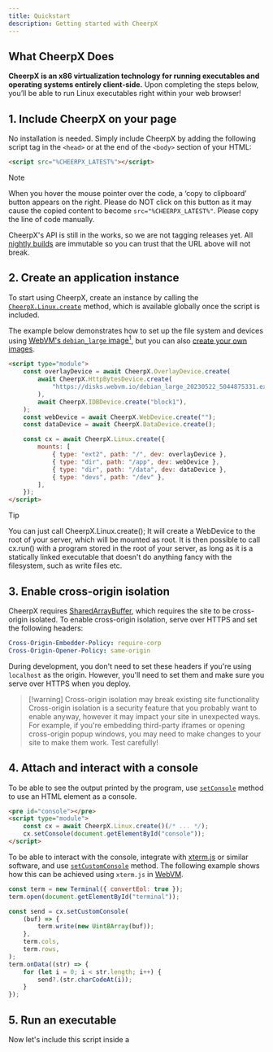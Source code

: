 ```yaml
---
title: Quickstart
description: Getting started with CheerpX
---
```


## What CheerpX Does

**CheerpX is an x86 virtualization technology for running executables and operating systems entirely client-side.** Upon completing the steps below, you’ll be able to run Linux executables right within your web browser!

## 1. Include CheerpX on your page

No installation is needed. Simply include CheerpX by adding the following script tag in the `<head>` or at the end of the `<body>` section of your HTML:

```html
<script src="%CHEERPX_LATEST%"></script>
```

> [!note]
> When you hover the mouse pointer over the code, a ‘copy to clipboard’ button appears on the right. Please do NOT click on this button as it may cause the copied content to become `src="%CHEERPX_LATEST%"`. Please copy the line of code manually.

CheerpX's API is still in the works, so we are not tagging releases yet. All [nightly builds](https://t2informatik.de/en/smartpedia/nightly-build/) are immutable so you can trust that the URL above will not break.

## 2. Create an application instance

To start using CheerpX, create an instance by calling the [`CheerpX.Linux.create`](/docs/reference/CheerpX-Linux-create) method, which is available globally once the script is included.

The example below demonstrates how to set up the file system and devices using [WebVM's `debian_large` image](https://github.com/leaningtech/webvm/blob/main/dockerfiles/debian_large)[^compat], but you can also [create your own images](/docs/guides/custom-devices).

```html
<script type="module">
	const overlayDevice = await CheerpX.OverlayDevice.create(
		await CheerpX.HttpBytesDevice.create(
			"https://disks.webvm.io/debian_large_20230522_5044875331.ext2",
		),
		await CheerpX.IDBDevice.create("block1"),
	);
	const webDevice = await CheerpX.WebDevice.create("");
	const dataDevice = await CheerpX.DataDevice.create();

	const cx = await CheerpX.Linux.create({
		mounts: [
			{ type: "ext2", path: "/", dev: overlayDevice },
			{ type: "dir", path: "/app", dev: webDevice },
			{ type: "dir", path: "/data", dev: dataDevice },
			{ type: "devs", path: "/dev" },
		],
	});
</script>
```

> [!tip]
> You can just call CheerpX.Linux.create(); It will create a WebDevice to the root of your server, which will be mounted as root. It is then possible to call cx.run() with a program stored in the root of your server, as long as it is a statically linked executable that doesn't do anything fancy with the filesystem, such as write files etc.

## 3. Enable cross-origin isolation

CheerpX requires [SharedArrayBuffer](https://developer.mozilla.org/en-US/docs/Web/JavaScript/Reference/Global_Objects/SharedArrayBuffer), which requires the site to be cross-origin isolated. To enable cross-origin isolation, serve over HTTPS and set the following headers:

```yaml
Cross-Origin-Embedder-Policy: require-corp
Cross-Origin-Opener-Policy: same-origin
```

During development, you don't need to set these headers if you're using `localhost` as the origin. However, you'll need to set them and make sure you serve over HTTPS when you deploy.

> [!warning] Cross-origin isolation may break existing site functionality
> Cross-origin isolation is a security feature that you probably want to enable anyway, however it may impact your site in unexpected ways. For example, if you're embedding third-party iframes or opening cross-origin popup windows, you may need to make changes to your site to make them work. Test carefully!

## 4. Attach and interact with a console

To be able to see the output printed by the program, use [`setConsole`](/docs/reference/CheerpX-Linux-setConsole) method to use an HTML element as a console.

```html {1,4}
<pre id="console"></pre>
<script type="module">
	const cx = await CheerpX.Linux.create()(/* ... */);
	cx.setConsole(document.getElementById("console"));
</script>
```

To be able to interact with the console, integrate with [xterm.js](https://xtermjs.org/) or similar software, and use [`setCustomConsole`](/docs/reference/CheerpX-Linux-setCustomConsole) method. The following example shows how this can be achieved using `xterm.js` in [WebVM](https://webvm.io).

```js
const term = new Terminal({ convertEol: true });
term.open(document.getElementById("terminal"));

const send = cx.setCustomConsole(
	(buf) => {
		term.write(new Uint8Array(buf));
	},
	term.cols,
	term.rows,
);
term.onData((str) => {
	for (let i = 0; i < str.length; i++) {
		send?.(str.charCodeAt(i));
	}
});
```

## 5. Run an executable

Now let's include this script inside a <script type="module"> tag to [`run`](/docs/reference/CheerpX-Linux-run) bash using CheerpX!

```js
await cx.run("/bin/bash", ["--login"], {
	env: [
		"HOME=/home/user",
		"USER=user",
		"SHELL=/bin/bash",
		"EDITOR=vim",
		"LANG=en_US.UTF-8",
		"LC_ALL=C",
	],
	cwd: "/home/user",
	uid: 1000,
	gid: 1000,
});
```

Now you can interact with the console to run commands. 🎉

---

[^compat]: A virtual system image, such as `debian_large`, is a complete snapshot of an operating system's files and configurations. CheerpX uses this image to simulate a Linux environment within your browser, allowing it to execute applications as if they were running on a native Linux system.
